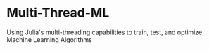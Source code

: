 # Multi-Thread-ML
Using Julia's multi-threading capabilities to train, test, and optimize Machine Learning Algorithms